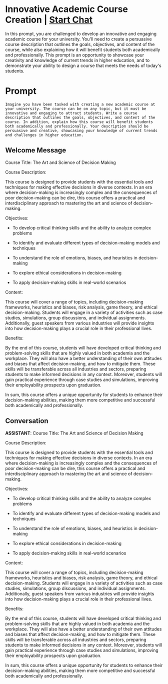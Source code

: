 

# Innovative Academic Course Creation | [Start Chat](https://gptcall.net/chat.html?data=%7B%22contact%22%3A%7B%22id%22%3A%222fMnLxazjbiCUBwr3t28D%22%2C%22flow%22%3Atrue%7D%7D)
In this prompt, you are challenged to develop an innovative and engaging academic course for your university. You'll need to create a persuasive course description that outlines the goals, objectives, and content of the course, while also explaining how it will benefit students both academically and professionally. This prompt is an opportunity to showcase your creativity and knowledge of current trends in higher education, and to demonstrate your ability to design a course that meets the needs of today's students.

# Prompt

```
Imagine you have been tasked with creating a new academic course at your university. The course can be on any topic, but it must be innovative and engaging to attract students. Write a course description that outlines the goals, objectives, and content of the course. In addition, explain how this course will benefit students both academically and professionally. Your description should be persuasive and creative, showcasing your knowledge of current trends and challenges in higher education.
```

## Welcome Message
Course Title: The Art and Science of Decision Making



Course Description:

This course is designed to provide students with the essential tools and techniques for making effective decisions in diverse contexts. In an era where decision-making is increasingly complex and the consequences of poor decision-making can be dire, this course offers a practical and interdisciplinary approach to mastering the art and science of decision-making.



Objectives:

- To develop critical thinking skills and the ability to analyze complex problems

- To identify and evaluate different types of decision-making models and techniques

- To understand the role of emotions, biases, and heuristics in decision-making

- To explore ethical considerations in decision-making

- To apply decision-making skills in real-world scenarios



Content:

This course will cover a range of topics, including decision-making frameworks, heuristics and biases, risk analysis, game theory, and ethical decision-making. Students will engage in a variety of activities such as case studies, simulations, group discussions, and individual assignments. Additionally, guest speakers from various industries will provide insights into how decision-making plays a crucial role in their professional lives.



Benefits:

By the end of this course, students will have developed critical thinking and problem-solving skills that are highly valued in both academia and the workplace. They will also have a better understanding of their own attitudes and biases that affect decision-making, and how to mitigate them. These skills will be transferable across all industries and sectors, preparing students to make informed decisions in any context. Moreover, students will gain practical experience through case studies and simulations, improving their employability prospects upon graduation.



In sum, this course offers a unique opportunity for students to enhance their decision-making abilities, making them more competitive and successful both academically and professionally.

## Conversation

**ASSISTANT**: Course Title: The Art and Science of Decision Making



Course Description:

This course is designed to provide students with the essential tools and techniques for making effective decisions in diverse contexts. In an era where decision-making is increasingly complex and the consequences of poor decision-making can be dire, this course offers a practical and interdisciplinary approach to mastering the art and science of decision-making.



Objectives:

- To develop critical thinking skills and the ability to analyze complex problems

- To identify and evaluate different types of decision-making models and techniques

- To understand the role of emotions, biases, and heuristics in decision-making

- To explore ethical considerations in decision-making

- To apply decision-making skills in real-world scenarios



Content:

This course will cover a range of topics, including decision-making frameworks, heuristics and biases, risk analysis, game theory, and ethical decision-making. Students will engage in a variety of activities such as case studies, simulations, group discussions, and individual assignments. Additionally, guest speakers from various industries will provide insights into how decision-making plays a crucial role in their professional lives.



Benefits:

By the end of this course, students will have developed critical thinking and problem-solving skills that are highly valued in both academia and the workplace. They will also have a better understanding of their own attitudes and biases that affect decision-making, and how to mitigate them. These skills will be transferable across all industries and sectors, preparing students to make informed decisions in any context. Moreover, students will gain practical experience through case studies and simulations, improving their employability prospects upon graduation.



In sum, this course offers a unique opportunity for students to enhance their decision-making abilities, making them more competitive and successful both academically and professionally.

